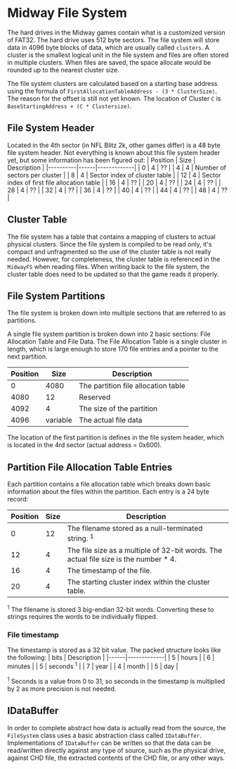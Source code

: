 # Midway File System
The hard drives in the Midway games contain what is a customized version of FAT32.  The hard drive uses 512 byte sectors.  The file system will store data in 4096 byte blocks of data, which are usually called `clusters`. A cluster is the smallest logical unit in the file system and files are often stored in multiple clusters.  When files are saved, the space allocate would be rounded up to the nearest cluster size.

The file system clusters are calculated based on a starting base address using the formula of `FirstAllocationTableAddress - (3 * ClusterSize)`.  The reason for the offset is still not yet known.  The location of Cluster `C` is `BaseStartingAddress + (C * Clustersize)`.

## File System Header
Located in the 4th sector (in NFL Blitz 2k, other games differ) is a 48 byte file system header.  Not everything is known about this file system header yet, but some information has been figured out:
| Position | Size | Description |
|----------|------|-------------|
| 0  | 4 | ?? | 
| 4  | 4 | Number of sectors per cluster | 
| 8  | 4 | Sector index of cluster table | 
| 12 | 4 | Sector index of first file allocation table |
| 16 | 4 | ?? | 
| 20 | 4 | ?? | 
| 24 | 4 | ?? | 
| 28 | 4 | ?? | 
| 32 | 4 | ?? | 
| 36 | 4 | ?? | 
| 40 | 4 | ?? | 
| 44 | 4 | ?? | 
| 48 | 4 | ?? | 

## Cluster Table
The file system has a table that contains a mapping of clusters to actual physical clusters.  Since the file system is compiled to be read only, it's compact and unfragmented so the use of the cluster table is not really needed.  However, for completeness, the cluster table is referenced in the `MidwayFS` when reading files.  When writing back to the file system, the cluster table does need to be updated so that the game reads it properly.

## File System Partitions
The file system is broken down into multiple sections that are referred to as partitions.

A single file system partition is broken down into 2 basic sections: File Allocation Table and File Data.  The File Allocation Table is a single cluster in length, which is large enough to store 170 file entries and a pointer to the next partition.

| Position | Size | Description |
|----------|------|-------------|
| 0 | 4080 | The partition file allocation table | 
| 4080 | 12 | Reserved | 
| 4092 | 4 | The size of the partition | 
| 4096 | variable | The actual file data |

The location of the first partition is defines in the file system header, which is located in the 4rd sector (actual address = 0x600).

## Partition File Allocation Table Entries
Each partition contains a file allocation table which breaks down basic information about the files within the partition.  Each entry is a 24 byte record:

| Position | Size | Description |
|----------|------|-------------|
| 0 | 12 | The filename stored as a null-terminated string.  <sup>1</sup> | 
| 12 | 4 | The file size as a multiple of 32-bit words.  The actual file size is the number * 4. | 
| 16 | 4 | The timestamp of the file. | 
| 20 | 4 | The starting cluster index within the cluster table. |

<sup>1</sup> The filename is stored 3 big-endian 32-bit words.  Converting these to strings requires the words to be individually flipped.


### File timestamp
The timestamp is stored as a 32 bit value.  The packed structure looks like the following:
| bits | Description |
|------|-------------|
| 5    | hours       |
| 6    | minutes     |
| 5    | seconds <sup>1</sup>   |
| 7    | year        |
| 4    | month       |
| 5    | day         |

<sup>1</sup> Seconds is a value from 0 to 31, so seconds in the timestamp is multiplied by 2 as more precision is not needed.

## IDataBuffer
In order to complete abstract how data is actually read from the source, the `FileSystem` class uses a basic abstraction class called `IDataBuffer`.  Implementations of `IDataBuffer` can be written so that the data can be read/written directly against any type of source, such as the physical drive, against CHD file, the extracted contents of the CHD file, or any other ways. 
